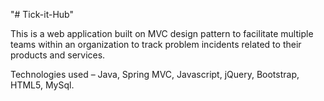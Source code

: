 "# Tick-it-Hub" 

This is a web application built on MVC design pattern to facilitate multiple teams within an organization to track problem incidents related to their products and services.

Technologies used – Java, Spring MVC, Javascript, jQuery, Bootstrap, HTML5, MySql.
